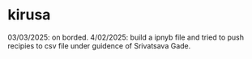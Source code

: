 # kirusa
03/03/2025: on borded.
4/02/2025: build a ipnyb file and tried to push recipies to csv file under guidence of Srivatsava Gade.
